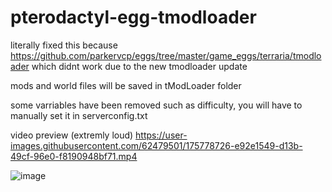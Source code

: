 # pterodactyl-egg-tmodloader

literally fixed this because https://github.com/parkervcp/eggs/tree/master/game_eggs/terraria/tmodloader which didnt work due to the new tmodloader update

mods and world files will be saved in tModLoader folder

some varriables have been removed such as difficulty, you will have to manually set it in serverconfig.txt

video preview (extremly loud)
https://user-images.githubusercontent.com/62479501/175778726-e92e1549-d13b-49cf-96e0-f8190948bf71.mp4


![image](https://user-images.githubusercontent.com/62479501/175777959-5c303be5-a032-41cb-9dcd-e7e2b31f2906.png)
